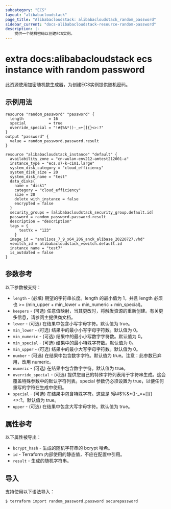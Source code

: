 ```yaml
---
subcategory: "ECS"
layout: "alibabacloudstack"
page_title: "Alibabacloudstack: alibabacloudstack_random_password"
sidebar_current: "docs-alibabacloudstack-resource-random-password"
description: |-
    提供一个随机密码以创建ECS实例。
---
```


# extra docs:alibabacloudstack ecs instance with random password

此资源使用加密随机数生成器，为创建ECS实例提供随机密码。

## 示例用法

```
resource "random_password" "password" {
  length           = 16
  special          = true
  override_special = "!#$%&*()-_=+[]{}<>:?"
}
output "password" {  
  value = random_password.password.result  
}

resource "alibabacloudstack_instance" "default" {
  availability_zone = "cn-wulan-env212-amtest212001-a"
  instance_type = "ecs.s7-k-c1m1.large"
  system_disk_category = "cloud_efficiency"
  system_disk_size = 20
  system_disk_name = "test"
  data_disks{
    name = "disk1"
    category = "cloud_efficiency"
    size = 20
    delete_with_instance = false
    encrypted = false 
  }
  security_groups = [alibabacloudstack_security_group.default.id]
  password = random_password.password.result
  description = "description"
  tags = {
      testYx = "123"
    }
  image_id = "anolisos_7_9_x64_20G_anck_alibase_20220727.vhd"
  vswitch_id = alibabacloudstack_vswitch.default.id
  instance_name = "test7"
  is_outdated = false
}
```

## 参数参考

以下参数被支持：
* `length` - (必填) 期望的字符串长度。length 的最小值为 1，并且 length 必须也 >= (min_upper + min_lower + min_numeric + min_special)。
* `keepers` - (可选) 任意值映射，当其更改时，将触发资源的重新创建。有关更多信息，请参阅主提供商文档。
* `lower` - (可选) 在结果中包含小写字母字符。默认值为 true。
* `min_lower` - (可选) 结果中的最小小写字母字符数。默认值为 0。
* `min_numeric` - (可选) 结果中的最小小写数字字符数。默认值为 0。
* `min_special` - (可选) 结果中的最小特殊字符数。默认值为 0。
* `min_upper` - (可选) 结果中的最小大写字母字符数。默认值为 0。
* `number` - (可选) 在结果中包含数字字符。默认值为 true。注意：此参数已弃用，改用 numeric。
* `numeric` - (可选) 在结果中包含数字字符。默认值为 true。
* `override_special` - (可选) 提供您自己的特殊字符列表用于字符串生成。这会覆盖特殊参数中的默认字符列表。special 参数仍必须设置为 true，以便任何重写的字符在生成中使用。
* `special` - (可选) 在结果中包含特殊字符。这些是 !@#$%&*()-_=+[]{}<>:?。默认值为 true。
* `upper` - (可选) 在结果中包含大写字母字符。默认值为 true。

## 属性参考

以下属性被导出：

* `bcrypt_hash` - 生成的随机字符串的 bcrypt 哈希。
* `id` - Terraform 内部使用的静态值，不应在配置中引用。
* `result` - 生成的随机字符串。

## 导入

支持使用以下语法导入：

```bash
$ terraform import random_password.password securepassword
```